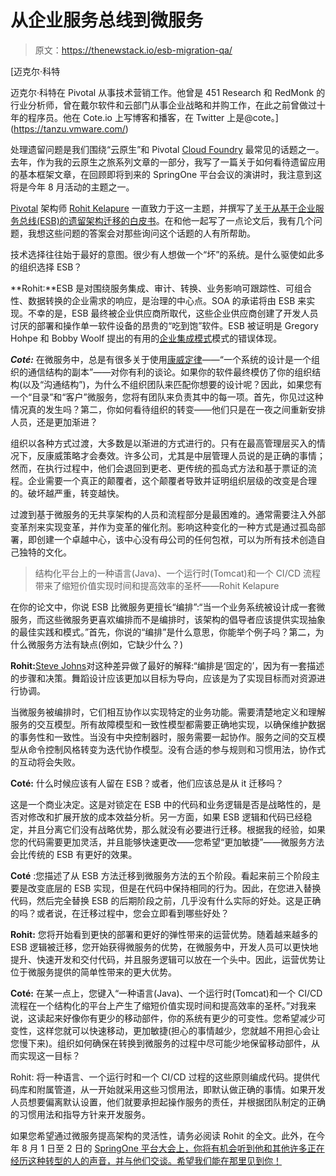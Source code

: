 # 从企业服务总线到微服务

> 原文：<https://thenewstack.io/esb-migration-qa/>

[](https://tanzu.vmware.com/)

 [迈克尔·科特

迈克尔·科特在 Pivotal 从事技术营销工作。他曾是 451 Research 和 RedMonk 的行业分析师，曾在戴尔软件和云部门从事企业战略和并购工作，在此之前曾做过十年的程序员。他在 Cote.io 上写博客和播客，在 Twitter 上是@cote。](https://tanzu.vmware.com/) [](https://tanzu.vmware.com/)

处理遗留问题是我们围绕“云原生”和 Pivotal [Cloud Foundry](https://www.cloudfoundry.org/) 最常见的话题之一。去年，作为我的云原生之旅系列文章的一部分，我写了一篇关于如何看待遗留应用的基本框架文章，在回顾即将到来的 SpringOne 平台会议的演讲时，我注意到这将是今年 8 月活动的主题之一。

[Pivotal](https://tanzu.vmware.com/) 架构师 [Rohit Kelapure](http://cloud.rohitkelapure.com/) 一直致力于这一主题，并撰写了[关于从基于企业服务总线(ESB)的遗留架构迁移的白皮书](https://tanzu.vmware.com/content/white-papers/migrating-an-esb-to-a-cloud-native-platform)。在和他一起写了一点论文后，我有几个问题，我想这些问题的答案会对那些询问这个话题的人有所帮助。

技术选择往往始于最好的意图。很少有人想做一个“坏”的系统。是什么驱使如此多的组织选择 ESB？

**Rohit:**ESB 是对围绕服务集成、审计、转换、业务影响可跟踪性、可组合性、数据转换的企业需求的响应，是治理的中心点。SOA 的承诺将由 ESB 来实现。不幸的是，ESB 最终被企业供应商所取代，这些企业供应商创建了开发人员讨厌的部署和操作单一软件设备的昂贵的“吃到饱”软件。ESB 被证明是 Gregory Hohpe 和 Bobby Woolf 提出的有用的[企业集成模式](http://www.enterpriseintegrationpatterns.com/gregor.html)模式的错误体现。

***Coté:*** 在微服务中，总是有很多关于使用[康威定律](http://www.melconway.com/Home/Conways_Law.html)——“一个系统的设计是一个组织的通信结构的副本”——对你有利的谈论。如果你的软件最终模仿了你的组织结构(以及“沟通结构”)，为什么不组织团队来匹配你想要的设计呢？因此，如果您有一个“目录”和“客户”微服务，您将有团队来负责其中的每一项。首先，你见过这种情况真的发生吗？第二，你如何看待组织的转变——他们只是在一夜之间重新安排人员，还是更加渐进？

组织以各种方式过渡，大多数是以渐进的方式进行的。只有在最高管理层买入的情况下，反康威策略才会奏效。许多公司，尤其是中层管理人员说的是正确的事情；然而，在执行过程中，他们会退回到更老、更传统的孤岛式方法和基于票证的流程。企业需要一个真正的颠覆者，这个颠覆者导致并证明组织层级的改变是合理的。破坏越严重，转变越快。

过渡到基于微服务的无共享架构的人员和流程部分是最困难的。通常需要注入外部变革剂来实现变革，并作为变革的催化剂。影响这种变化的一种方式是通过孤岛部署，即创建一个卓越中心，该中心没有母公司的任何包袱，可以为所有技术创造自己独特的文化。

> 结构化平台上的一种语言(Java)、一个运行时(Tomcat)和一个 CI/CD 流程带来了缩短价值实现时间和提高效率的圣杯——Rohit Kelapure

在你的论文中，你说 ESB 比微服务更擅长“编排”:“当一个业务系统被设计成一套微服务，而这些微服务更喜欢编排而不是编排时，该架构的倡导者应该提供实现抽象的最佳实践和模式。”首先，你说的“编排”是什么意思，你能举个例子吗？第二，为什么微服务方法有缺点(例如，它缺少什么？)

**Rohit:**[Steve Johns](https://www.infoq.com/news/2008/09/Orchestration)对这种差异做了最好的解释:“编排是‘固定的’，因为有一套描述的步骤和决策。舞蹈设计应该更加以目标为导向，应该是为了实现目标而对资源进行协调。

当微服务被编排时，它们相互协作以实现特定的业务功能。需要清楚地定义和理解服务的交互模型。所有故障模型和一致性模型都需要正确地实现，以确保维护数据的事务性和一致性。当没有中央控制器时，服务需要一起协作。服务之间的交互模型从命令控制风格转变为迭代协作模型。没有合适的参与规则和习惯用法，协作式的互动将会失败。

**Coté:** 什么时候应该有人留在 ESB？或者，他们应该总是从 it 迁移吗？

这是一个商业决定。这是对锁定在 ESB 中的代码和业务逻辑是否是战略性的，是否对修改和扩展开放的成本效益分析。另一方面，如果 ESB 逻辑和代码已经稳定，并且分离它们没有战略优势，那么就没有必要进行迁移。根据我的经验，如果您的代码需要更加灵活，并且能够快速更改——您希望“更加敏捷”——微服务方法会比传统的 ESB 有更好的效果。

**Coté** :您描述了从 ESB 方法迁移到微服务方法的五个阶段。看起来前三个阶段主要是改变底层的 ESB 实现，但是在代码中保持相同的行为。因此，在您进入替换代码，然后完全替换 ESB 的后期阶段之前，几乎没有什么实际的好处。这是正确的吗？或者说，在迁移过程中，您会立即看到哪些好处？

**Rohit:** 您将开始看到更快的部署和更好的弹性带来的运营优势。随着越来越多的 ESB 逻辑被迁移，您开始获得微服务的优势，在微服务中，开发人员可以更快地提升、快速开发和交付代码，并且服务逻辑可以放在一个头中。因此，运营优势让位于微服务提供的简单性带来的更大优势。

**Coté:** 在某一点上，您键入“一种语言(Java)、一个运行时(Tomcat)和一个 CI/CD 流程在一个结构化的平台上产生了缩短价值实现时间和提高效率的圣杯。”对我来说，这读起来好像你有更少的移动部件，你的系统有更少的可变性。您希望减少可变性，这样您就可以快速移动，更加敏捷(担心的事情越少，您就越不用担心会让您慢下来)。组织如何确保在转换到微服务的过程中尽可能少地保留移动部件，从而实现这一目标？

Rohit: 将一种语言、一个运行时和一个 CI/CD 过程的这些原则编成代码。提供代码库和附属管道，从一开始就采用这些习惯用法，即默认做正确的事情。如果开发人员想要偏离默认设置，他们就要承担起操作服务的责任，并根据团队制定的正确的习惯用法和指导方针来开发服务。

如果您希望通过微服务提高架构的灵活性，请务必阅读 Rohit 的全文。此外，在今年 8 月 1 日至 2 日的 [SpringOne 平台大会上，你将有机会听到他和其他许多正在经历这种转型的人的声音，并与他们交谈。希望我们能在那里见到你！](https://springoneplatform.io/)

<svg xmlns:xlink="http://www.w3.org/1999/xlink" viewBox="0 0 68 31" version="1.1"><title>Group</title> <desc>Created with Sketch.</desc></svg>